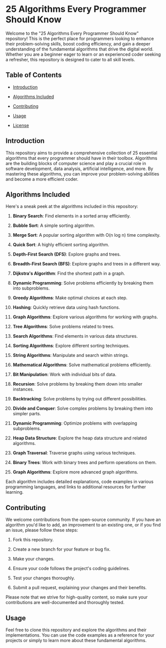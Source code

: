 # 25 Algorithms Every Programmer Should Know

Welcome to the "25 Algorithms Every Programmer Should Know" repository! This is the perfect place for programmers looking to enhance their problem-solving skills, boost coding efficiency, and gain a deeper understanding of the fundamental algorithms that drive the digital world. Whether you are a beginner eager to learn or an experienced coder seeking a refresher, this repository is designed to cater to all skill levels.

## Table of Contents

* [Introduction](#introduction)
    
* [Algorithms Included](#algorithms-included)
    
* [Contributing](#contributing)
    
* [Usage](#usage)
    
* [License](#license)
    

## Introduction

This repository aims to provide a comprehensive collection of 25 essential algorithms that every programmer should have in their toolbox. Algorithms are the building blocks of computer science and play a crucial role in software development, data analysis, artificial intelligence, and more. By mastering these algorithms, you can improve your problem-solving abilities and become a more efficient coder.

## Algorithms Included

Here's a sneak peek at the algorithms included in this repository:

1. **Binary Search**: Find elements in a sorted array efficiently.
    
2. **Bubble Sort**: A simple sorting algorithm.
    
3. **Merge Sort**: A popular sorting algorithm with O(n log n) time complexity.
    
4. **Quick Sort**: A highly efficient sorting algorithm.
    
5. **Depth-First Search (DFS)**: Explore graphs and trees.
    
6. **Breadth-First Search (BFS)**: Explore graphs and trees in a different way.
    
7. **Dijkstra's Algorithm**: Find the shortest path in a graph.
    
8. **Dynamic Programming**: Solve problems efficiently by breaking them into subproblems.
    
9. **Greedy Algorithms**: Make optimal choices at each step.
    
10. **Hashing**: Quickly retrieve data using hash functions.
    
11. **Graph Algorithms**: Explore various algorithms for working with graphs.
    
12. **Tree Algorithms**: Solve problems related to trees.
    
13. **Search Algorithms**: Find elements in various data structures.
    
14. **Sorting Algorithms**: Explore different sorting techniques.
    
15. **String Algorithms**: Manipulate and search within strings.
    
16. **Mathematical Algorithms**: Solve mathematical problems efficiently.
    
17. **Bit Manipulation**: Work with individual bits of data.
    
18. **Recursion**: Solve problems by breaking them down into smaller instances.
    
19. **Backtracking**: Solve problems by trying out different possibilities.
    
20. **Divide and Conquer**: Solve complex problems by breaking them into simpler parts.
    
21. **Dynamic Programming**: Optimize problems with overlapping subproblems.
    
22. **Heap Data Structure**: Explore the heap data structure and related algorithms.
    
23. **Graph Traversal**: Traverse graphs using various techniques.
    
24. **Binary Trees**: Work with binary trees and perform operations on them.
    
25. **Graph Algorithms**: Explore more advanced graph algorithms.
    

Each algorithm includes detailed explanations, code examples in various programming languages, and links to additional resources for further learning.

## Contributing

We welcome contributions from the open-source community. If you have an algorithm you'd like to add, an improvement to an existing one, or if you find an issue, please follow these steps:

1. Fork this repository.
    
2. Create a new branch for your feature or bug fix.
    
3. Make your changes.
    
4. Ensure your code follows the project's coding guidelines.
    
5. Test your changes thoroughly.
    
6. Submit a pull request, explaining your changes and their benefits.
    

Please note that we strive for high-quality content, so make sure your contributions are well-documented and thoroughly tested.

## Usage

Feel free to clone this repository and explore the algorithms and their implementations. You can use the code examples as a reference for your projects or simply to learn more about these fundamental algorithms.